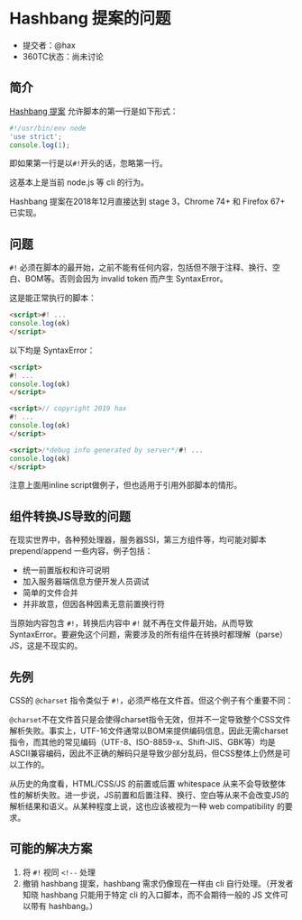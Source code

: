 # Hashbang 提案的问题

- 提交者：@hax
- 360TC状态：尚未讨论

## 简介

[Hashbang 提案](https://github.com/tc39/proposal-hashbang) 允许脚本的第一行是如下形式：

```js
#!/usr/bin/env node
'use strict';
console.log(1);
```

即如果第一行是以`#!`开头的话，忽略第一行。

这基本上是当前 node.js 等 cli 的行为。

Hashbang 提案在2018年12月直接达到 stage 3，Chrome 74+ 和 Firefox 67+ 已实现。

## 问题

`#!` 必须在脚本的最开始，之前不能有任何内容，包括但不限于注释、换行、空白、BOM等。否则会因为 invalid token 而产生 SyntaxError。

这是能正常执行的脚本：
```html
<script>#! ...
console.log(ok)
</script>
```

以下均是 SyntaxError：
```html
<script>
#! ...
console.log(ok)
</script>

<script>// copyright 2019 hax
#! ...
console.log(ok)
</script>

<script>/*debug info generated by server*/#! ...
console.log(ok)
</script>
```

注意上面用inline script做例子，但也适用于引用外部脚本的情形。

## 组件转换JS导致的问题

在现实世界中，各种预处理器，服务器SSI，第三方组件等，均可能对脚本 prepend/append 一些内容，例子包括：

- 统一前置版权和许可说明
- 加入服务器端信息方便开发人员调试
- 简单的文件合并
- 并非故意，但因各种因素无意前置换行符

当原始内容包含 `#!`，转换后内容中 `#!` 就不再在文件最开始，从而导致 SyntaxError。要避免这个问题，需要涉及的所有组件在转换时都理解（parse）JS，这是不现实的。

## 先例

CSS的 `@charset` 指令类似于 `#!`，必须严格在文件首。但这个例子有个重要不同：

`@charset`不在文件首只是会使得charset指令无效，但并不一定导致整个CSS文件解析失败。事实上，UTF-16文件通常以BOM来提供编码信息，因此无需charset指令，而其他的常见编码（UTF-8、ISO-8859-x、Shift-JIS、GBK等）均是ASCII兼容编码，因此不正确的解码只是导致少部分乱码，但CSS整体上仍然是可以工作的。

从历史的角度看，HTML/CSS/JS 的前置或后置 whitespace 从来不会导致整体性的解析失败。进一步说，JS前置和后置注释、换行、空白等从来不会改变JS的解析结果和语义。从某种程度上说，这也应该被视为一种 web compatibility 的要求。

## 可能的解决方案

1. 将 `#!` 视同 `<!--` 处理
1. 撤销 hashbang 提案，hashbang 需求仍像现在一样由 cli 自行处理。（开发者知晓 hashbang 只能用于特定 cli 的入口脚本，而不会期待一般的 JS 文件可以带有 hashbang。）
